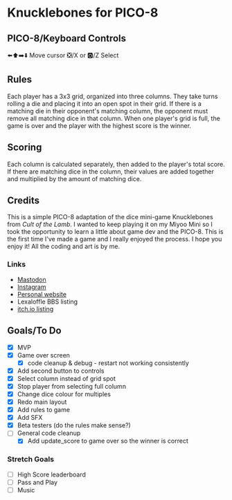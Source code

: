 # Knucklebones for PICO-8
## PICO-8/Keyboard Controls
⬅️⬆️➡️⬇️ Move cursor ❎/X or 🅾️/Z Select
## Rules
Each player has a 3x3 grid, organized into three columns. They take turns rolling a die and placing it into an open spot in their grid. If there is a matching die in their opponent's matching column, the opponent must remove all matching dice in that column. When one player's grid is full, the game is over and the player with the highest score is the winner.
## Scoring
Each column is calculated separately, then added to the player's total score. If there are matching dice in the column, their values are added together and multiplied by the amount of matching dice.
## Credits
This is a simple PICO-8 adaptation of the dice mini-game Knucklebones from _Cult of the Lamb_. I wanted to keep playing it on my Miyoo Mini so I took the opportunity to learn a little about game dev and the PICO-8. This is the first time I've made a game and I really enjoyed the process. I hope you enjoy it! All the coding and art is by me.
### Links
- [Mastodon](https://mstdn.ca/@glenrj)
- [Instagram](https://www.instagram.com/cloudsandbushes/)
- [Personal website](glenmccann.com)
- Lexaloffle BBS listing
- [itch.io listing](https://glenrj.itch.io/knucklebones-for-pico-8)

## Goals/To Do
- [x] MVP
- [x] Game over screen
    - [x] code cleanup & debug - restart not working consistently
- [x] Add second button to controls
- [x] Select column instead of grid spot
- [x] Stop player from selecting full column
- [x] Change dice colour for multiples
- [x] Redo main layout
- [x] Add rules to game
- [x] Add SFX
- [x] Beta testers (do the rules make sense?)
- [ ] General code cleanup
    - [x] Add update_score to game over so the winner is correct
### Stretch Goals
- [ ] High Score leaderboard
- [ ] Pass and Play
- [ ] Music